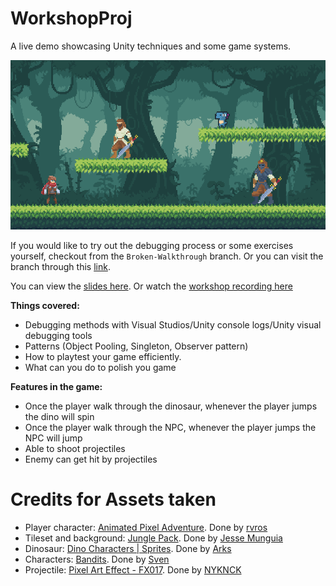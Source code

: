 # WorkshopProj

A live demo showcasing Unity techniques and some game systems. 

![Demo gif](https://github.com/LapisRaider/WorkshopProj/blob/main/OtherAssets/Demo.gif)

If you would like to try out the debugging process or some exercises yourself, checkout from the `Broken-Walkthrough` branch. Or you can visit the branch through this [link](https://github.com/LapisRaider/WorkshopProj/tree/Broken-Walkthrough).

You can view the [slides here](https://docs.google.com/presentation/d/1eL6EjJ6h3Mx0KKI-RPNITw4Er59xdcnRATbmQZvVkeI/edit#slide=id.g12e52ca1a74_0_31).
Or watch the [workshop recording here](https://www.youtube.com/watch?v=3bRAMC4ONQU&ab_channel=NUSOrbital)

**Things covered:**
* Debugging methods with Visual Studios/Unity console logs/Unity visual debugging tools
* Patterns (Object Pooling, Singleton, Observer pattern)
* How to playtest your game efficiently.
* What can you do to polish you game

**Features in the game:**
* Once the player walk through the dinosaur, whenever the player jumps the dino will spin
* Once the player walk through the NPC, whenever the player jumps the NPC will jump
* Able to shoot projectiles
* Enemy can get hit by projectiles

# Credits for Assets taken
* Player character: [Animated Pixel Adventure](https://rvros.itch.io/animated-pixel-hero). Done by [rvros](https://rvros.itch.io/)
* Tileset and background: [Jungle Pack](https://rvros.itch.io/). Done by [Jesse Munguia](https://jesse-m.itch.io/)
* Dinosaur: [Dino Characters | Sprites](https://arks.itch.io/dino-characters). Done by [Arks](https://arks.itch.io/)
* Characters: [Bandits](https://sventhole.itch.io/bandits). Done by [Sven](https://sventhole.itch.io/)
* Projectile: [Pixel Art Effect - FX017](https://nyknck.itch.io/pixelarteffectfx017). Done by [NYKNCK](https://nyknck.itch.io/)
